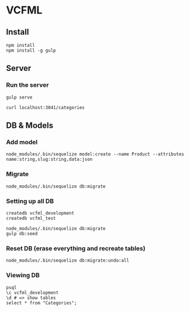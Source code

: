 # VCFML

## Install

    npm install
    npm install -g gulp

## Server

### Run the server

    gulp serve

    curl localhost:3041/categories

## DB & Models

### Add model

    node_modules/.bin/sequelize model:create --name Product --attributes name:string,slug:string,data:json

### Migrate

    node_modules/.bin/sequelize db:migrate


### Setting up all DB

    createdb vcfml_development
    createdb vcfml_test

    node_modules/.bin/sequelize db:migrate
    gulp db:seed

### Reset DB (erase everything and recreate tables)

    node_modules/.bin/sequelize db:migrate:undo:all

### Viewing DB

    psql
    \c vcfml_development
    \d # => show tables
    select * from "Categories";
